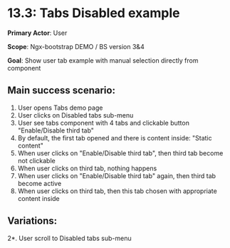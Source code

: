 13.3: Tabs Disabled example
===========================
**Primary Actor**: User

**Scope**: Ngx-bootstrap DEMO / BS version 3&4

**Goal**: Show user tab example with manual selection directly from component

Main success scenario:
----------------------
1. User opens Tabs demo page
2. User clicks on Disabled tabs sub-menu
3. User see tabs component with 4 tabs and clickable button "Enable/Disable third tab"
4. By default, the first tab opened and there is content inside: "Static content"
5. When user clicks on "Enable/Disable third tab", then third tab become not clickable
6. When user clicks on third tab, nothing happens
7. When user clicks on "Enable/Disable third tab" again, then third tab become active
8. When user clicks on third tab, then this tab chosen with appropriate content inside

Variations:
-----------
2*. User scroll to Disabled tabs sub-menu
